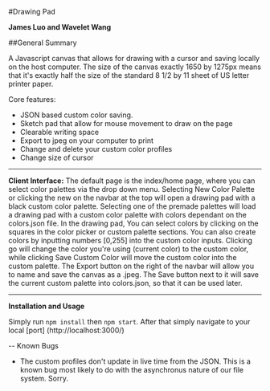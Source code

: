 #Drawing Pad

**James Luo and Wavelet Wang**

##General Summary

A Javascript canvas that allows for drawing with a cursor and saving locally on the host computer. The size of the canvas exactly 1650 by 1275px means that it's exactly half the size of the standard 8 1/2 by 11 sheet of US letter printer paper.

Core features:

 * JSON based custom color saving.
 * Sketch pad that allow for mouse movement to draw on the page
 * Clearable writing space
 * Export to jpeg on your computer to print
 * Change and delete your custom color profiles
 * Change size of cursor

---
**Client Interface:**
The default page is the index/home page, where you can select color palettes via the drop down menu. Selecting New Color Palette or clicking the new on the navbar at the top will open a drawing pad with a black custom color palette. Selecting one of the premade palettes will load a drawing pad with a custom color palette with colors dependant on the colors.json file. In the drawing pad, You can select colors by clicking on the squares in the color picker or custom palette sections. You can also create colors by inputting numbers [0,255] into the custom color inputs. Clicking go will change the color you're using (current color) to the custom color, while clicking Save Custom Color will move the custom color into the custom palette. The Export button on the right of the navbar will allow you to name and save the canvas as a .jpeg. The Save button next to it will save the current custom palette into colors.json, so that it can be used later. 

---
**Installation and Usage**

Simply run `npm install` then `npm start`. After that simply navigate to your local [port] (http://localhost:3000/)

--
Known Bugs

  *  The custom profiles don't update in live time from the JSON. This is a known bug most likely to do with the asynchronus nature of our file system. Sorry.
